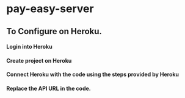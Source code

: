 # pay-easy-server

## To Configure on Heroku.

#### Login into Heroku
#### Create project on Heroku
#### Connect Heroku with the code using the steps provided by Heroku
#### Replace the API URL in the code.
